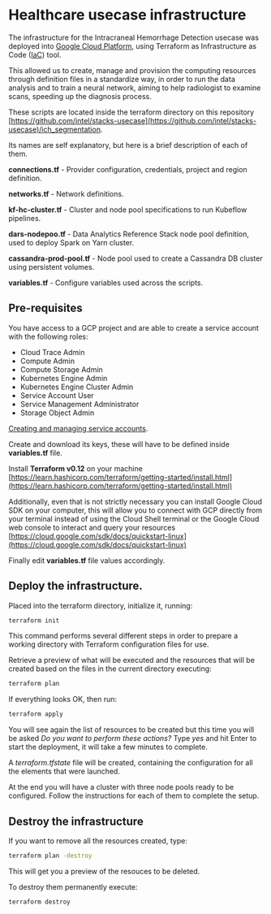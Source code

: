 # Healthcare usecase infrastructure


The infrastructure for the Intracraneal Hemorrhage Detection usecase was deployed into [Google Cloud Platform](https://cloud.google.com/docs/overview), using Terraform as Infrastructure as Code ([IaC](https://en.wikipedia.org/wiki/Infrastructure_as_code)) tool.  

This allowed us to create, manage and provision the computing resources through definition files in a standardize way, in order to run the data analysis and to train a neural network, aiming to help radiologist to examine scans, speeding up the diagnosis process.

These scripts are located inside the terraform directory on this repository [https://github.com/intel/stacks-usecase](https://github.com/intel/stacks-usecase)/ich_segmentation.  

Its names are self explanatory, but here is a brief description of each of them.


**connections.tf** - Provider configuration, credentials, project and region definition.

**networks.tf** - Network definitions.

**kf-hc-cluster.tf** - Cluster and node pool specifications to run Kubeflow pipelines.

**dars-nodepoo.tf** - Data Analytics Reference Stack node pool definition, used to deploy Spark on Yarn cluster.

**cassandra-prod-pool.tf** - Node pool used to create a Cassandra DB cluster using persistent volumes. 

**variables.tf** - Configure variables used across the scripts.  


## Pre-requisites


You have access to a GCP project and are able to create a service account with the following roles: 

* Cloud Trace Admin
* Compute Admin
* Compute Storage Admin
* Kubernetes Engine Admin
* Kubernetes Engine Cluster Admin
* Service Account User
* Service Management Administrator
* Storage Object Admin 


[Creating and managing service accounts](https://cloud.google.com/iam/docs/creating-managing-service-accounts).   

Create and download its keys, these will have to be defined inside **variables.tf** file.  

Install **Terraform v0.12** on your machine [https://learn.hashicorp.com/terraform/getting-started/install.html](https://learn.hashicorp.com/terraform/getting-started/install.html)

Additionally, even that is not strictly necessary you can install Google Cloud SDK on your computer, this will allow you to connect with GCP directly from your terminal instead of using the Cloud Shell terminal or the Google Cloud web console to interact and query your resources [https://cloud.google.com/sdk/docs/quickstart-linux](https://cloud.google.com/sdk/docs/quickstart-linux)

Finally edit **variables.tf** file values accordingly.


## Deploy the infrastructure.


Placed into the terraform directory, initialize it, running: 

```bash
terraform init  
```

This command performs several different steps in order to prepare a working directory with Terraform configuration files for use.

Retrieve a preview of what will be executed and the resources that will be created based on the files in the current directory executing:

```bash
terraform plan  
```

If everything looks OK, then run:

```bash
terraform apply  
```

You will see again the list of resources to be created but this time you will be asked *Do you want to perform these actions?* Type *yes* and hit Enter to start the deployment, it will take a few minutes to complete.

A *terraform.tfstate* file will be created, containing the configuration for all the elements that were launched.

At the end you will have a cluster with three node pools ready to be configured.  Follow the instructions for each of them to complete the setup.


## Destroy the infrastructure


If you want to remove all the resources created, type:

```bash
terraform plan -destroy
```

This will get you a preview of the resouces to be deleted.

To destroy them permanently execute:

```bash
terraform destroy
```


